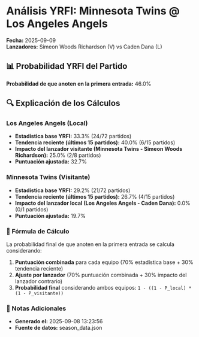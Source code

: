 # Análisis YRFI: Minnesota Twins @ Los Angeles Angels

**Fecha:** 2025-09-09  
**Lanzadores:** Simeon Woods Richardson (V) vs Caden Dana (L)

## 📊 Probabilidad YRFI del Partido

**Probabilidad de que anoten en la primera entrada:** 46.0%

## 🔍 Explicación de los Cálculos

### Los Angeles Angels (Local)
- **Estadística base YRFI:** 33.3% (24/72 partidos)
- **Tendencia reciente (últimos 15 partidos):** 40.0% (6/15 partidos)
- **Impacto del lanzador visitante (Minnesota Twins - Simeon Woods Richardson):** 25.0% (2/8 partidos)
- **Puntuación ajustada:** 32.7%

### Minnesota Twins (Visitante)
- **Estadística base YRFI:** 29.2% (21/72 partidos)
- **Tendencia reciente (últimos 15 partidos):** 26.7% (4/15 partidos)
- **Impacto del lanzador local (Los Angeles Angels - Caden Dana):** 0.0% (0/1 partidos)
- **Puntuación ajustada:** 19.7%

### 📝 Fórmula de Cálculo

La probabilidad final de que anoten en la primera entrada se calcula considerando:
1. **Puntuación combinada** para cada equipo (70% estadística base + 30% tendencia reciente)
2. **Ajuste por lanzador** (70% puntuación combinada + 30% impacto del lanzador contrario)
3. **Probabilidad final** considerando ambos equipos: `1 - ((1 - P_local) * (1 - P_visitante))`

### 📌 Notas Adicionales

- **Generado el:** 2025-09-08 13:23:56
- **Fuente de datos:** season_data.json
